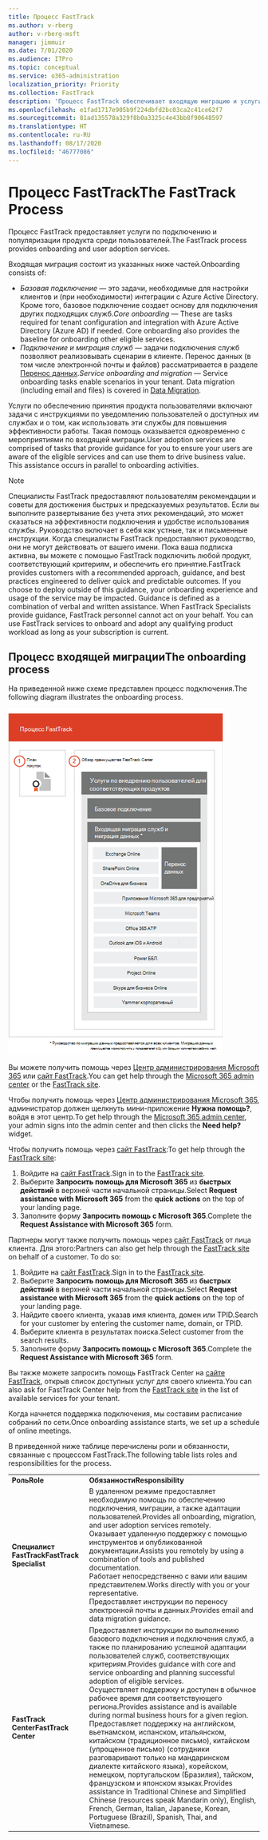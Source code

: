 ```yaml
---
title: Процесс FastTrack
ms.author: v-rberg
author: v-rberg-msft
manager: jimmuir
ms.date: 7/01/2020
ms.audience: ITPro
ms.topic: conceptual
ms.service: o365-administration
localization_priority: Priority
ms.collection: FastTrack
description: 'Процесс FastTrack обеспечивает входящую миграцию и услуги по популяризации продукта среди пользователей. '
ms.openlocfilehash: e1fad1717e905b9f224dbfd2bc03ca2c41ce62f7
ms.sourcegitcommit: 81ad135578a329f8b0a3325c4e43bb8f90648597
ms.translationtype: HT
ms.contentlocale: ru-RU
ms.lasthandoff: 08/17/2020
ms.locfileid: "46777086"
---
```

# <a name="the-fasttrack-process"></a><span data-ttu-id="a1d5e-103">Процесс FastTrack</span><span class="sxs-lookup"><span data-stu-id="a1d5e-103">The FastTrack Process</span></span>

<span data-ttu-id="a1d5e-104">Процесс FastTrack предоставляет услуги по подключению и популяризации продукта среди пользователей.</span><span class="sxs-lookup"><span data-stu-id="a1d5e-104">The FastTrack process provides onboarding and user adoption services.</span></span> 
  
<span data-ttu-id="a1d5e-105">Входящая миграция состоит из указанных ниже частей.</span><span class="sxs-lookup"><span data-stu-id="a1d5e-105">Onboarding consists of:</span></span>
  
- <span data-ttu-id="a1d5e-p101">*Базовая подключение* — это задачи, необходимые для настройки клиентов и (при необходимости) интеграции с Azure Active Directory. Кроме того, базовое подключение создает основу для подключения других подходящих служб.</span><span class="sxs-lookup"><span data-stu-id="a1d5e-p101">*Core onboarding* — These are tasks required for tenant configuration and integration with Azure Active Directory (Azure AD) if needed. Core onboarding also provides the baseline for onboarding other eligible services.</span></span> 
- <span data-ttu-id="a1d5e-p102">*Подключение и миграция служб* — задачи подключения служб позволяют реализовывать сценарии в клиенте. Перенос данных (в том числе электронной почты и файлов) рассматривается в разделе [Перенос данных](O365-data-migration.md).</span><span class="sxs-lookup"><span data-stu-id="a1d5e-p102">*Service onboarding and migration* — Service onboarding tasks enable scenarios in your tenant. Data migration (including email and files) is covered in [Data Migration](O365-data-migration.md).</span></span> 
    
<span data-ttu-id="a1d5e-p103">Услуги по обеспечению принятия продукта пользователями включают задачи с инструкциями по уведомлению пользователей о доступных им службах и о том, как использовать эти службы для повышения эффективности работы. Такая помощь оказывается одновременно с мероприятиями по входящей миграции.</span><span class="sxs-lookup"><span data-stu-id="a1d5e-p103">User adoption services are comprised of tasks that provide guidance for you to ensure your users are aware of the eligible services and can use them to drive business value. This assistance occurs in parallel to onboarding activities.</span></span>
  
> [!NOTE]
> <span data-ttu-id="a1d5e-p104">Специалисты FastTrack предоставляют пользователям рекомендации и советы для достижения быстрых и предсказуемых результатов. Если вы выполните развертывание без учета этих рекомендаций, это может сказаться на эффективности подключения и удобстве использования службы. Руководство включает в себя как устные, так и письменные инструкции. Когда специалисты FastTrack предоставляют руководство, они не могут действовать от вашего имени. Пока ваша подписка активна, вы можете с помощью FastTrack подключить любой продукт, соответствующий критериям, и обеспечить его принятие.</span><span class="sxs-lookup"><span data-stu-id="a1d5e-p104">FastTrack provides customers with a recommended approach, guidance, and best practices engineered to deliver quick and predictable outcomes. If you choose to deploy outside of this guidance, your onboarding experience and usage of the service may be impacted. Guidance is defined as a combination of verbal and written assistance. When FastTrack Specialists provide guidance, FastTrack personnel cannot act on your behalf. You can use FastTrack services to onboard and adopt any qualifying product workload as long as your subscription is current.</span></span> 
  
## <a name="the-onboarding-process"></a><span data-ttu-id="a1d5e-117">Процесс входящей миграции</span><span class="sxs-lookup"><span data-stu-id="a1d5e-117">The onboarding process</span></span>

<span data-ttu-id="a1d5e-118">На приведенной ниже схеме представлен процесс подключения.</span><span class="sxs-lookup"><span data-stu-id="a1d5e-118">The following diagram illustrates the onboarding process.</span></span>
  
![График использования преимущества подключения](media/o365-onboarding-timeline-m365-apps.png)
  
<span data-ttu-id="a1d5e-120">Вы можете получить помощь через [Центр администрирования Microsoft 365](https://go.microsoft.com/fwlink/?linkid=2032704) или [сайт FastTrack](https://go.microsoft.com/fwlink/?linkid=780698).</span><span class="sxs-lookup"><span data-stu-id="a1d5e-120">You can get help through the [Microsoft 365 admin center](https://go.microsoft.com/fwlink/?linkid=2032704) or the [FastTrack site](https://go.microsoft.com/fwlink/?linkid=780698).</span></span> 

<span data-ttu-id="a1d5e-121">Чтобы получить помощь через [Центр администрирования Microsoft 365](https://go.microsoft.com/fwlink/?linkid=2032704), администратор должен щелкнуть мини-приложение **Нужна помощь?**, войдя в этот центр.</span><span class="sxs-lookup"><span data-stu-id="a1d5e-121">To get help through the [Microsoft 365 admin center](https://go.microsoft.com/fwlink/?linkid=2032704), your admin signs into the admin center and then clicks the **Need help?** widget.</span></span> 

<span data-ttu-id="a1d5e-122">Чтобы получить помощь через [сайт FastTrack](https://go.microsoft.com/fwlink/?linkid=780698):</span><span class="sxs-lookup"><span data-stu-id="a1d5e-122">To get help through the [FastTrack site](https://go.microsoft.com/fwlink/?linkid=780698):</span></span> 
1.    <span data-ttu-id="a1d5e-123">Войдите на [сайт FastTrack](https://go.microsoft.com/fwlink/?linkid=780698).</span><span class="sxs-lookup"><span data-stu-id="a1d5e-123">Sign in to the [FastTrack site](https://go.microsoft.com/fwlink/?linkid=780698).</span></span> 
2.    <span data-ttu-id="a1d5e-124">Выберите **Запросить помощь для Microsoft 365** из **быстрых действий** в верхней части начальной страницы.</span><span class="sxs-lookup"><span data-stu-id="a1d5e-124">Select **Request assistance with Microsoft 365** from the **quick actions** on the top of your landing page.</span></span>
3.    <span data-ttu-id="a1d5e-125">Заполните форму **Запросить помощь с Microsoft 365**.</span><span class="sxs-lookup"><span data-stu-id="a1d5e-125">Complete the **Request Assistance with Microsoft 365** form.</span></span>
  
<span data-ttu-id="a1d5e-p105">Партнеры могут также получить помощь через [сайт FastTrack](https://go.microsoft.com/fwlink/?linkid=780698) от лица клиента. Для этого:</span><span class="sxs-lookup"><span data-stu-id="a1d5e-p105">Partners can also get help through the [FastTrack site](https://go.microsoft.com/fwlink/?linkid=780698) on behalf of a customer. To do so:</span></span>
1.    <span data-ttu-id="a1d5e-128">Войдите на [сайт FastTrack](https://go.microsoft.com/fwlink/?linkid=780698).</span><span class="sxs-lookup"><span data-stu-id="a1d5e-128">Sign in to the [FastTrack site](https://go.microsoft.com/fwlink/?linkid=780698).</span></span> 
2.    <span data-ttu-id="a1d5e-129">Выберите **Запросить помощь для Microsoft 365** из **быстрых действий** в верхней части начальной страницы.</span><span class="sxs-lookup"><span data-stu-id="a1d5e-129">Select **Request assistance with Microsoft 365** from the **quick actions** on the top of your landing page.</span></span>
3.    <span data-ttu-id="a1d5e-130">Найдите своего клиента, указав имя клиента, домен или TPID.</span><span class="sxs-lookup"><span data-stu-id="a1d5e-130">Search for your customer by entering the customer name, domain, or TPID.</span></span>
4.    <span data-ttu-id="a1d5e-131">Выберите клиента в результатах поиска.</span><span class="sxs-lookup"><span data-stu-id="a1d5e-131">Select customer from the search results.</span></span>
5.    <span data-ttu-id="a1d5e-132">Заполните форму **Запросить помощь с Microsoft 365**.</span><span class="sxs-lookup"><span data-stu-id="a1d5e-132">Complete the **Request Assistance with Microsoft 365** form.</span></span>
  
 <span data-ttu-id="a1d5e-133">Вы также можете запросить помощь FastTrack Center на [сайте FastTrack](https://go.microsoft.com/fwlink/?linkid=780698), открыв список доступных услуг для своего клиента.</span><span class="sxs-lookup"><span data-stu-id="a1d5e-133">You can also ask for FastTrack Center help from the [FastTrack site](https://go.microsoft.com/fwlink/?linkid=780698) in the list of available services for your tenant.</span></span> 
    
 <span data-ttu-id="a1d5e-134">Когда начнется поддержка подключения, мы составим расписание собраний по сети.</span><span class="sxs-lookup"><span data-stu-id="a1d5e-134">Once onboarding assistance starts, we set up a schedule of online meetings.</span></span>

<span data-ttu-id="a1d5e-135">В приведенной ниже таблице перечислены роли и обязанности, связанные с процессом FastTrack.</span><span class="sxs-lookup"><span data-stu-id="a1d5e-135">The following table lists roles and responsibilities for the process.</span></span>
    
|||
|:-----|:-----|
|<span data-ttu-id="a1d5e-136">**Роль**</span><span class="sxs-lookup"><span data-stu-id="a1d5e-136">**Role**</span></span> <br/> |<span data-ttu-id="a1d5e-137">**Обязанности**</span><span class="sxs-lookup"><span data-stu-id="a1d5e-137">**Responsibility**</span></span> <br/> |
|<span data-ttu-id="a1d5e-138">**Специалист FastTrack**</span><span class="sxs-lookup"><span data-stu-id="a1d5e-138">**FastTrack Specialist**</span></span> <br/> |<span data-ttu-id="a1d5e-139">В удаленном режиме предоставляет необходимую помощь по обеспечению подключения, миграции, а также адаптации пользователей.</span><span class="sxs-lookup"><span data-stu-id="a1d5e-139">Provides all onboarding, migration, and user adoption services remotely.</span></span>  <br/> <span data-ttu-id="a1d5e-140">Оказывает удаленную поддержку с помощью инструментов и опубликованной документации.</span><span class="sxs-lookup"><span data-stu-id="a1d5e-140">Assists you remotely by using a combination of tools and published documentation.</span></span> <br/> <span data-ttu-id="a1d5e-141">Работает непосредственно с вами или вашим представителем.</span><span class="sxs-lookup"><span data-stu-id="a1d5e-141">Works directly with you or your representative.</span></span> <br/> <span data-ttu-id="a1d5e-142">Предоставляет инструкции по переносу электронной почты и данных.</span><span class="sxs-lookup"><span data-stu-id="a1d5e-142">Provides email and data migration guidance.</span></span>|
|<span data-ttu-id="a1d5e-143">**FastTrack Center**</span><span class="sxs-lookup"><span data-stu-id="a1d5e-143">**FastTrack Center**</span></span>  <br/> |<span data-ttu-id="a1d5e-144">Предоставляет инструкции по выполнению базового подключения и подключения служб, а также по планированию успешной адаптации пользователей служб, соответствующих критериям.</span><span class="sxs-lookup"><span data-stu-id="a1d5e-144">Provides guidance with core and service onboarding and planning successful adoption of eligible services.</span></span>  <br/> <span data-ttu-id="a1d5e-145">Осуществляет поддержку и доступен в обычное рабочее время для соответствующего региона.</span><span class="sxs-lookup"><span data-stu-id="a1d5e-145">Provides assistance and is available during normal business hours for a given region.</span></span> <br/> <span data-ttu-id="a1d5e-146">Предоставляет поддержку на английском, вьетнамском, испанском, итальянском, китайском (традиционное письмо), китайском (упрощенное письмо) (сотрудники разговаривают только на мандаринском диалекте китайского языка), корейском, немецком, португальском (Бразилия), тайском, французском и японском языках.</span><span class="sxs-lookup"><span data-stu-id="a1d5e-146">Provides assistance in Traditional Chinese and Simplified Chinese (resources speak Mandarin only), English, French, German, Italian, Japanese, Korean, Portuguese (Brazil), Spanish, Thai, and Vietnamese.</span></span>|
